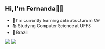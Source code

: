 ## Hi, I'm Fernanda👋🏻

- 🌱 I'm currently learning data structure in C#
- 📚 Studying Computer Science at UFFS
- 📍 Brazil

<div> 
  <a href = "mailto:ihjazfer@gmail.com"><img src="https://img.shields.io/badge/-Gmail-%23333?style=for-the-badge&logo=gmail&logoColor=white" target="_blank"></a>
  <a href="https://www.linkedin.com/in/fernandaihjaz" target="_blank"><img src="https://img.shields.io/badge/-LinkedIn-%230077B5?style=for-the-badge&logo=linkedin&logoColor=white" target="_blank"></a> 
  
</div>
